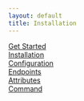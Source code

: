 ```yaml
---
layout: default
title: Installation
---
```


[Get Started](index.md)\
[Installation](installation.md)\
[Configuration](configuration.md)\
[Endpoints](endpoints.md)\
[Attributes](attributes.md)\
[Command](commands.md)